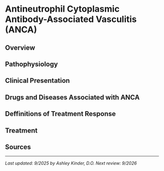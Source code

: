 # **Antineutrophil Cytoplasmic Antibody-Associated Vasculitis (ANCA)**
## **Overview**
## **Pathophysiology**
## **Clinical Presentation**
## **Drugs and Diseases Associated with ANCA**
## **Deffinitions of Treatment Response**
## **Treatment**
## **Sources**
---
*Last updated: 9/2025 by Ashley Kinder, D.O.*
*Next review: 9/2026*
